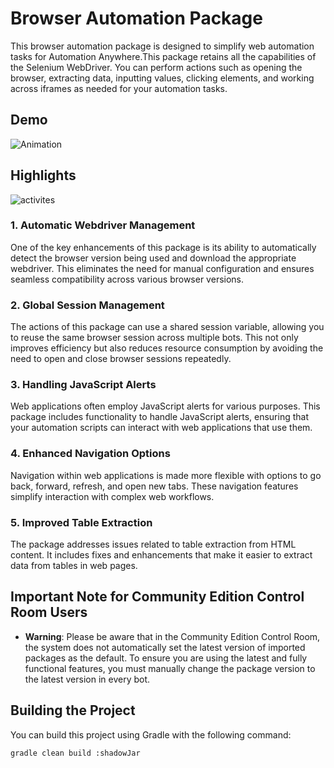 # Browser Automation Package

This browser automation package is designed to simplify web automation tasks for Automation Anywhere.This package retains all the capabilities of the Selenium WebDriver. You can perform actions such as opening the browser, extracting data, inputting values, clicking elements, and working across iframes as needed for your automation tasks.

## Demo
![Animation](https://github.com/A360-Tools/Browser-Automation/assets/82057278/ceef22da-fc4d-4ff5-81d4-b202887f9afa)

## Highlights
![activites](https://github.com/A360-Tools/Browser-Automation/assets/82057278/75554df4-902a-49db-a525-2cae2bd4ee0f)

### 1. Automatic Webdriver Management

One of the key enhancements of this package is its ability to automatically detect the browser version being used and download the appropriate webdriver. This eliminates the need for manual configuration and ensures seamless compatibility across various browser versions.

### 2. Global Session Management

The actions of this package can use a shared session variable, allowing you to reuse the same browser session across multiple bots. This not only improves efficiency but also reduces resource consumption by avoiding the need to open and close browser sessions repeatedly.

### 3. Handling JavaScript Alerts

Web applications often employ JavaScript alerts for various purposes. This package includes functionality to handle JavaScript alerts, ensuring that your automation scripts can interact with web applications that use them.

### 4. Enhanced Navigation Options

Navigation within web applications is made more flexible with options to go back, forward, refresh, and open new tabs. These navigation features simplify interaction with complex web workflows.

### 5. Improved Table Extraction

The package addresses issues related to table extraction from HTML content. It includes fixes and enhancements that make it easier to extract data from tables in web pages.

## Important Note for Community Edition Control Room Users
- **Warning**: Please be aware that in the Community Edition Control Room, the system does not automatically set the latest version of imported packages as the default. To ensure you are using the latest and fully functional features, you must manually change the package version to the latest version in every bot.

  
## Building the Project

You can build this project using Gradle with the following command:

```bash
gradle clean build :shadowJar
```
